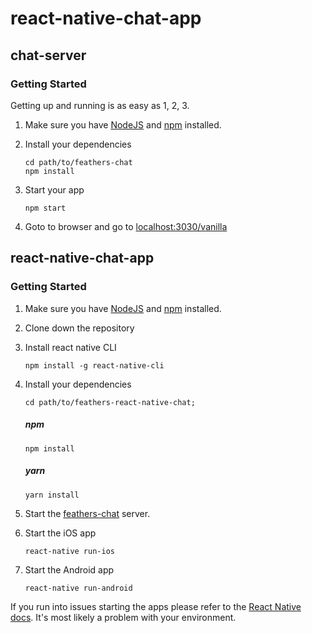 # react-native-chat-app

## chat-server

### Getting Started

Getting up and running is as easy as 1, 2, 3.

1. Make sure you have [NodeJS](https://nodejs.org/) and [npm](https://www.npmjs.com/) installed.
2. Install your dependencies

    ```
    cd path/to/feathers-chat
    npm install
    ```

3. Start your app

    ```
    npm start
    ```

4. Goto to browser and go to [localhost:3030/vanilla](http://localhost:3030/vanilla/)


## react-native-chat-app

### Getting Started

1. Make sure you have [NodeJS](https://nodejs.org/) and [npm](https://www.npmjs.com/) installed.

2. Clone down the repository

3. Install react native CLI

    ```
    npm install -g react-native-cli
    ```

4. Install your dependencies
   
    ```
    cd path/to/feathers-react-native-chat;
    ```
    
    ##### npm
    ```
    npm install
    ```
    ##### yarn
    ```
    yarn install
    ```

5. Start the [feathers-chat](https://github.com/feathersjs/feathers-chat) server.

6. Start the iOS app

    ```
    react-native run-ios
    ```

7. Start the Android app

    ```
    react-native run-android
    ```

If you run into issues starting the apps please refer to the [React Native docs](https://facebook.github.io/react-native/docs/getting-started.html). It's most likely a problem with your environment.
